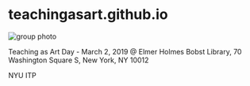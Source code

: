 # teachingasart.github.io

![group photo](/static/image/teaching.svg)


Teaching as Art Day - March 2, 2019 @ Elmer Holmes Bobst Library, 70 Washington Square S, New York, NY 10012 

NYU ITP

